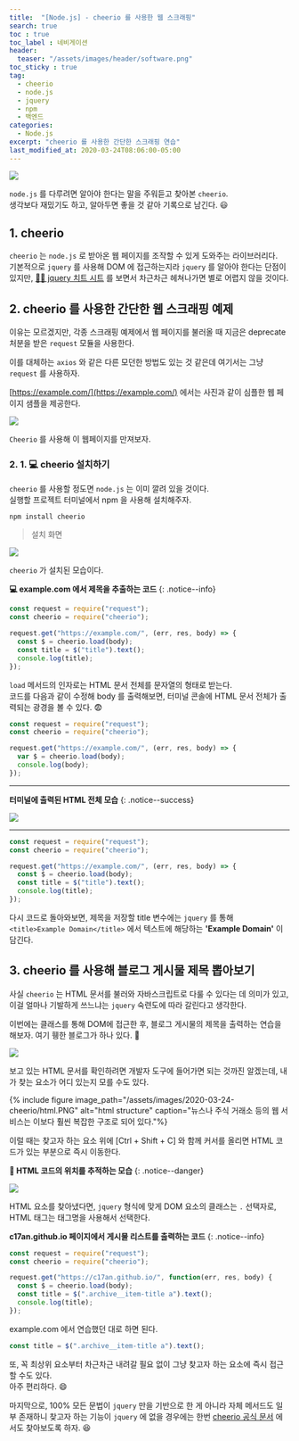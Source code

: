 ```yaml
---
title:  "[Node.js] - cheerio 를 사용한 웹 스크래핑"
search: true
toc : true
toc_label : 네비게이션
header:
  teaser: "/assets/images/header/software.png"
toc_sticky : true
tag:
  - cheerio
  - node.js
  - jquery
  - npm
  - 백엔드
categories:
  - Node.js
excerpt: "cheerio 를 사용한 간단한 스크래핑 연습"
last_modified_at: 2020-03-24T08:06:00-05:00
---
```

<img src="/assets/images/header/software.png">


`node.js` 를 다루려면 알아야 한다는 말을 주워듣고 찾아본 `cheerio`.   
생각보다 재밌기도 하고, 알아두면 좋을 것 같아 기록으로 남긴다. 😃

## 1. cheerio

`cheerio` 는 `node.js` 로 받아온 웹 페이지를 조작할 수 있게 도와주는 라이브러리다.  
기본적으로 `jquery` 를 사용해 DOM 에 접근하는지라 `jquery` 를 알아야 한다는 단점이 있지만, [👨‍💻 jquery 치트 시트](https://htmlcheatsheet.com/jquery/) 를 보면서 차근차근 헤쳐나가면 별로 어렵지 않을 것이다.

## 2. cheerio 를 사용한 간단한 웹 스크래핑 예제   

이유는 모르겠지만, 각종 스크래핑 예제에서 웹 페이지를 불러올 때 지금은 deprecate 처분을 받은 `request` 모듈을 사용한다.   

이를 대체하는 `axios` 와 같은 다른 모던한 방법도 있는 것 같은데 여기서는 그냥 `request` 를 사용하자.

[https://example.com/](https://example.com/) 에서는 사진과 같이 심플한 웹 페이지 샘플을 제공한다.


<img src="/assets/images/2020-03-24-cheerio/sample.PNG">

`Cheerio` 를 사용해 이 웹페이지를 만져보자.

### 2. 1. 💻 cheerio 설치하기   

`cheerio` 를 사용할 정도면 `node.js` 는 이미 깔려 있을 것이다.  
실행할 프로젝트 터미널에서 npm 을 사용해 설치해주자.

```javascript
npm install cheerio
```
> 설치 화면

<img src="/assets/images/2020-03-24-cheerio/install.PNG">

`cheerio` 가 설치된 모습이다.

**💻 example.com 에서 제목을 추출하는 코드**
{: .notice--info}

```javascript
const request = require("request");
const cheerio = require("cheerio");

request.get("https://example.com/", (err, res, body) => {
  const $ = cheerio.load(body);
  const title = $("title").text();
  console.log(title);
});
```

`load` 메서드의 인자로는 HTML 문서 전체를 문자열의 형태로 받는다.   
코드를 다음과 같이 수정해 body 를 출력해보면, 터미널 콘솔에 HTML 문서 전체가 출력되는 광경을 볼 수 있다. 😨

```javascript
const request = require("request");
const cheerio = require("cheerio");

request.get("https://example.com/", (err, res, body) => {
  var $ = cheerio.load(body);
  console.log(body);
});
```
---

**터미널에 출력된 HTML 전체 모습**
{: .notice--success}

<img src="/assets/images/2020-03-24-cheerio/body.PNG">

---

```javascript
const request = require("request");
const cheerio = require("cheerio");

request.get("https://example.com/", (err, res, body) => {
  const $ = cheerio.load(body);
  const title = $("title").text();
  console.log(title);
});
```
다시 코드로 돌아와보면, 제목을 저장할 title 변수에는 `jquery` 를 통해 `<title>Example Domain</title>` 에서 텍스트에 해당하는 **'Example Domain'** 이 담긴다.  

## 3. cheerio 를 사용해 블로그 게시물 제목 뽑아보기
사실 `cheerio` 는 HTML 문서를 불러와 자바스크립트로 다룰 수 있다는 데 의미가 있고, 이걸 얼마나 기발하게 쓰느냐는 `jquery` 숙련도에 따라 갈린다고 생각한다.

이번에는 클래스를 통해 DOM에 접근한 후, 블로그 게시물의 제목을 출력하는 연습을 해보자. 여기 휑한 블로그가 하나 있다. 🤣

<img src="/assets/images/2020-03-24-cheerio/blog.PNG">

보고 있는 HTML 문서를 확인하려면 개발자 도구에 들어가면 되는 것까진 알겠는데, 내가 찾는 요소가 어디 있는지 모를 수도 있다.

{% include figure image_path="/assets/images/2020-03-24-cheerio/html.PNG" alt="html structure" caption="뉴스나 주식 거래소 등의 웹 서비스는 이보다 훨씬 복잡한 구조로 되어 있다."%}

이럴 때는 찾고자 하는 요소 위에 [Ctrl + Shift + C] 와 함께 커서를 올리면 HTML 코드가 있는 부분으로 즉시 이동한다.

**🧭 HTML 코드의 위치를 추적하는 모습**
{: .notice--danger}

<img src="/assets/images/2020-03-24-cheerio/find.png">

HTML 요소를 찾아냈다면, `jquery` 형식에 맞게 DOM 요소의 클래스는 `.` 선택자로, HTML 태그는 태그명을 사용해서 선택한다.

**c17an.github.io 페이지에서 게시물 리스트를 출력하는 코드**
{: .notice--info}

```javascript
const request = require("request");
const cheerio = require("cheerio");

request.get("https://c17an.github.io/", function(err, res, body) {
  const $ = cheerio.load(body);
  const title = $(".archive__item-title a").text();
  console.log(title);
});
```

example.com 에서 연습했던 대로 하면 된다.   

``` javascript
const title = $(".archive__item-title a").text();
```

또, 꼭 최상위 요소부터 차근차근 내려갈 필요 없이 그냥 찾고자 하는 요소에 즉시 접근할 수도 있다.   
아주 편리하다. 😄



마지막으로, 100% 모든 문법이 `jquery` 만을 기반으로 한 게 아니라 자체 메서드도 일부 존재하니 찾고자 하는 기능이 `jquery` 에 없을 경우에는 한번 [cheerio 공식 문서](https://cheerio.js.org/) 에서도 찾아보도록 하자. 😆
